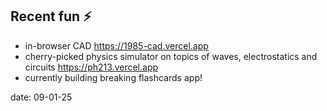 ## Recent fun ⚡

- in-browser CAD https://1985-cad.vercel.app
- cherry-picked physics simulator on topics of waves, electrostatics and circuits https://ph213.vercel.app
- currently building breaking flashcards app!

date: 09-01-25

<!--
**mxzou/mxzou** is a ✨ _special_ ✨ repository because its `README.md` (this file) appears on your GitHub profile.

Here are some ideas to get you started:

- 🔭 I’m currently working on ...
- 🌱 I’m currently learning ...
- 👯 I’m looking to collaborate on ...
- 🤔 I’m looking for help with ...
- 💬 Ask me about ...
- 📫 How to reach me: ...
- 😄 Pronouns: ...
- ⚡ Fun fact: ...
-->
